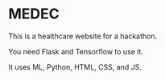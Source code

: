 # MEDEC
This is a healthcare website for a hackathon.

You need Flask and Tensorflow to use it.

It uses ML, Python, HTML, CSS, and JS.
